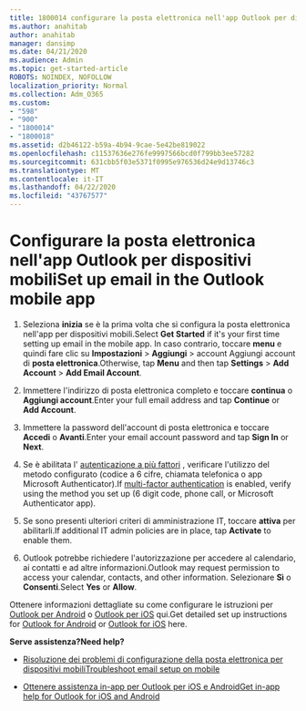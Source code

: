 ```yaml
---
title: 1800014 configurare la posta elettronica nell'app Outlook per dispositivi mobili
ms.author: anahitab
author: anahitab
manager: dansimp
ms.date: 04/21/2020
ms.audience: Admin
ms.topic: get-started-article
ROBOTS: NOINDEX, NOFOLLOW
localization_priority: Normal
ms.collection: Adm_O365
ms.custom:
- "598"
- "900"
- "1800014"
- "1800018"
ms.assetid: d2b46122-b59a-4b94-9cae-5e42be819022
ms.openlocfilehash: c11537636e276fe9997566bcd0f799bb3ee57282
ms.sourcegitcommit: 631cbb5f03e5371f0995e976536d24e9d13746c3
ms.translationtype: MT
ms.contentlocale: it-IT
ms.lasthandoff: 04/22/2020
ms.locfileid: "43767577"
---
```

# <a name="set-up-email-in-the-outlook-mobile-app"></a><span data-ttu-id="c91d2-102">Configurare la posta elettronica nell'app Outlook per dispositivi mobili</span><span class="sxs-lookup"><span data-stu-id="c91d2-102">Set up email in the Outlook mobile app</span></span>

1. <span data-ttu-id="c91d2-103">Seleziona **inizia** se è la prima volta che si configura la posta elettronica nell'app per dispositivi mobili.</span><span class="sxs-lookup"><span data-stu-id="c91d2-103">Select **Get Started** if it's your first time setting up email in the mobile app.</span></span> <span data-ttu-id="c91d2-104">In caso contrario, toccare **menu** e quindi fare clic su **Impostazioni** \> **Aggiungi** \> account Aggiungi account di **posta elettronica**.</span><span class="sxs-lookup"><span data-stu-id="c91d2-104">Otherwise, tap **Menu** and then tap **Settings** \> **Add Account** \> **Add Email Account**.</span></span>

2. <span data-ttu-id="c91d2-105">Immettere l'indirizzo di posta elettronica completo e toccare **continua** o **Aggiungi account**.</span><span class="sxs-lookup"><span data-stu-id="c91d2-105">Enter your full email address and tap **Continue** or **Add Account**.</span></span>

3. <span data-ttu-id="c91d2-106">Immettere la password dell'account di posta elettronica e toccare **Accedi** o **Avanti**.</span><span class="sxs-lookup"><span data-stu-id="c91d2-106">Enter your email account password and tap **Sign In** or **Next**.</span></span>

4. <span data-ttu-id="c91d2-107">Se è abilitata l' [autenticazione a più fattori](https://docs.microsoft.com/office365/admin/security-and-compliance/set-up-multi-factor-authentication) , verificare l'utilizzo del metodo configurato (codice a 6 cifre, chiamata telefonica o app Microsoft Authenticator).</span><span class="sxs-lookup"><span data-stu-id="c91d2-107">If [multi-factor authentication](https://docs.microsoft.com/office365/admin/security-and-compliance/set-up-multi-factor-authentication) is enabled, verify using the method you set up (6 digit code, phone call, or Microsoft Authenticator app).</span></span>

5. <span data-ttu-id="c91d2-108">Se sono presenti ulteriori criteri di amministrazione IT, toccare **attiva** per abilitarli.</span><span class="sxs-lookup"><span data-stu-id="c91d2-108">If additional IT admin policies are in place, tap **Activate** to enable them.</span></span>

6. <span data-ttu-id="c91d2-109">Outlook potrebbe richiedere l'autorizzazione per accedere al calendario, ai contatti e ad altre informazioni.</span><span class="sxs-lookup"><span data-stu-id="c91d2-109">Outlook may request permission to access your calendar, contacts, and other information.</span></span> <span data-ttu-id="c91d2-110">Selezionare **Sì** o **Consenti**.</span><span class="sxs-lookup"><span data-stu-id="c91d2-110">Select **Yes** or **Allow**.</span></span>

<span data-ttu-id="c91d2-111">Ottenere informazioni dettagliate su come configurare le istruzioni per [Outlook per Android](https://support.office.com/article/886db551-8dfa-4fd5-b835-f8e532091872.aspx) o [Outlook per iOS](https://support.office.com/article/b2de2161-cc1d-49ef-9ef9-81acd1c8e234.aspx) qui.</span><span class="sxs-lookup"><span data-stu-id="c91d2-111">Get detailed set up instructions for [Outlook for Android](https://support.office.com/article/886db551-8dfa-4fd5-b835-f8e532091872.aspx) or [Outlook for iOS](https://support.office.com/article/b2de2161-cc1d-49ef-9ef9-81acd1c8e234.aspx) here.</span></span>
  
 <span data-ttu-id="c91d2-112">**Serve assistenza?**</span><span class="sxs-lookup"><span data-stu-id="c91d2-112">**Need help?**</span></span>
  
- [<span data-ttu-id="c91d2-113">Risoluzione dei problemi di configurazione della posta elettronica per dispositivi mobili</span><span class="sxs-lookup"><span data-stu-id="c91d2-113">Troubleshoot email setup on mobile</span></span>](https://support.office.com/article/a264ef01-9c88-48fb-9285-7017e4f31f02.aspx)

- [<span data-ttu-id="c91d2-114">Ottenere assistenza in-app per Outlook per iOS e Android</span><span class="sxs-lookup"><span data-stu-id="c91d2-114">Get in-app help for Outlook for iOS and Android</span></span>](https://support.office.com/article/218a22d1-9fa5-4889-b689-de1c63493243.aspx#ID0EAABAAA=Contact_Support)
